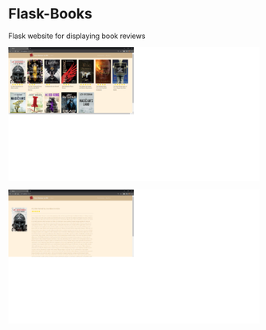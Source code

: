 # Flask-Books
Flask website for displaying book reviews

![](example_image1.png)

![](example_image2.png)
